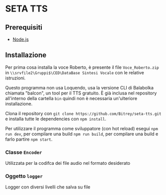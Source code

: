 # SETA TTS

## Prerequisiti

-   [Node.js](https://nodejs.org/ "Node.js")

## Installazione

Per prima cosa installa la voce Roberto, è presente il file `Voce_Roberto.zip` in `\\srvfile2\Gruppi$\CED\DataBase Sintesi Vocale` con le relative istruzioni.

Questo programma non usa Loquendo, usa la versione CLI di Balabolka chiamata "balcon", un tool per il TTS gratuito.
È già inclusa nel repository all'interno della cartella `bin` quindi non è necessaria un'ulteriore installazione.

Clona il repository con `git clone https://github.com/Bitrey/seta-tts.git` e installa tutte le dependencies con `npm install`.

Per utilizzare il programma come sviluppatore (con hot reload) esegui `npm run dev`, per compilare una build `npm run build`, per compilare una build e farlo partire `npm start`.

### Classe `Encoder`

Utilizzata per la codifca dei file audio nel formato desiderato

### Oggetto `logger`

Logger con diversi livelli che salva su file

